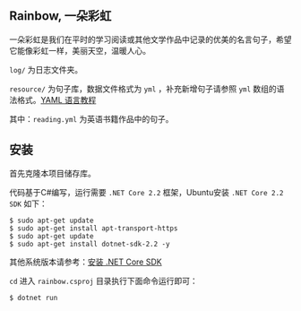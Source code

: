 
## Rainbow, 一朵彩虹

一朵彩虹是我们在平时的学习阅读或其他文学作品中记录的优美的名言句子，希望它能像彩虹一样，美丽天空，温暖人心。

`log/` 为日志文件夹。

`resource/` 为句子库，数据文件格式为 `yml` ，补充新增句子请参照 `yml` 数组的语法格式。[YAML 语言教程](https://www.ruanyifeng.com/blog/2016/07/yaml.html)

其中：`reading.yml` 为英语书籍作品中的句子。

## 安装

首先克隆本项目储存库。

代码基于C#编写，运行需要 `.NET Core 2.2` 框架，Ubuntu安装 `.NET Core 2.2 SDK` 如下：

``` 
$ sudo apt-get update
$ sudo apt-get install apt-transport-https
$ sudo apt-get update
$ sudo apt-get install dotnet-sdk-2.2 -y
```

其他系统版本请参考：[安装 .NET Core SDK](https://docs.microsoft.com/zh-cn/dotnet/core/install/sdk?pivots=os-linux)

`cd` 进入 `rainbow.csproj` 目录执行下面命令运行即可：

```
$ dotnet run
```

